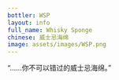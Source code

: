 ```yaml
---
bottler: WSP
layout: info
full_name: Whisky Sponge
chinese: 威士忌海绵
image: assets/images/WSP.png
---
```

“......你不可以错过的威士忌海绵。”

